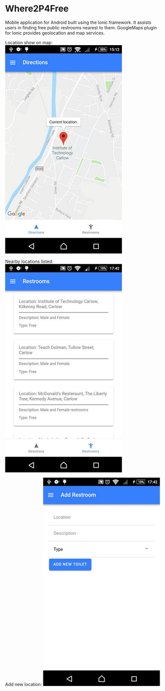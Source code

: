 # Where2P4Free 
Mobile application for Android built using the Ionic framework. It assists users in finding free public restrooms nearest to them. 
GoogleMaps plugin for Ionic provides geolocation and map services. 

Location show on map:
![alt text](screenshots/map.jpg)

Nearby locations listed:
![alt text](screenshots/locations.jpg)

Add new location:
![alt text](screenshots/add.jpg)
